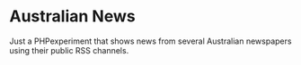 Australian News
===============

Just a PHPexperiment that shows news from several Australian newspapers using
their public RSS channels.
